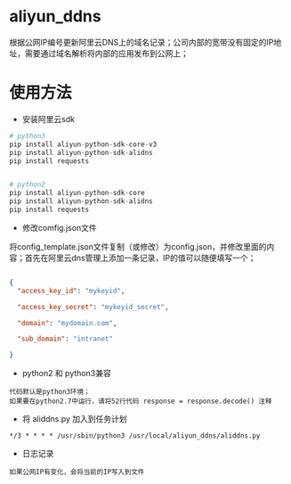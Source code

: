 # aliyun_ddns

根据公网IP编号更新阿里云DNS上的域名记录；公司内部的宽带没有固定的IP地址，需要通过域名解析将内部的应用发布到公网上；


# 使用方法

- 安装阿里云sdk

```python
# python3 
pip install aliyun-python-sdk-core-v3
pip install aliyun-python-sdk-alidns
pip install requests


# python2
pip install aliyun-python-sdk-core
pip install aliyun-python-sdk-alidns
pip install requests

```

- 修改comfig.json文件

将config_template.json文件复制（或修改）为config.json，并修改里面的内容；首先在阿里云dns管理上添加一条记录，IP的值可以随便填写一个；

```json

{
  "access_key_id": "mykeyid",       

  "access_key_secret": "mykeyid_secret",

  "domain": "mydomain.com",

  "sub_domain": "intranet"

}

```

- python2 和 python3兼容

```
代码默认是python3环境；
如果要在python2.7中运行，请将52行代码 response = response.decode() 注释
```

- 将 aliddns.py 加入到任务计划

```shell
*/3 * * * * /usr/sbin/python3 /usr/local/aliyun_ddns/aliddns.py
```

- 日志记录

```
如果公网IP有变化，会将当前的IP写入到文件
```

